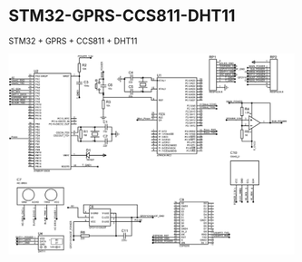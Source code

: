 # STM32-GPRS-CCS811-DHT11
STM32 + GPRS + CCS811 + DHT11
    
      
![image](https://github.com/dbwaax/STM32-GPRS-CCS811-DHT11/blob/main/1.png)

